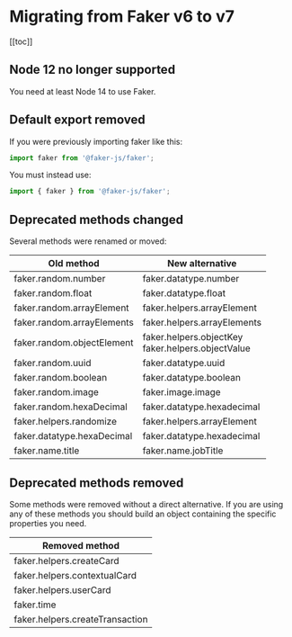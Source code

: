 # Migrating from Faker v6 to v7

[[toc]]

## Node 12 no longer supported

You need at least Node 14 to use Faker.

## Default export removed

If you were previously importing faker like this:

```js
import faker from '@faker-js/faker';
```

You must instead use:

```js
import { faker } from '@faker-js/faker';
```

## Deprecated methods changed

Several methods were renamed or moved:

| Old method                 | New alternative                                        |
| -------------------------- | ------------------------------------------------------ |
| faker.random.number        | faker.datatype.number                                  |
| faker.random.float         | faker.datatype.float                                   |
| faker.random.arrayElement  | faker.helpers.arrayElement                             |
| faker.random.arrayElements | faker.helpers.arrayElements                            |
| faker.random.objectElement | faker.helpers.objectKey <br> faker.helpers.objectValue |
| faker.random.uuid          | faker.datatype.uuid                                    |
| faker.random.boolean       | faker.datatype.boolean                                 |
| faker.random.image         | faker.image.image                                      |
| faker.random.hexaDecimal   | faker.datatype.hexadecimal                             |
| faker.helpers.randomize    | faker.helpers.arrayElement                             |
| faker.datatype.hexaDecimal | faker.datatype.hexadecimal                             |
| faker.name.title           | faker.name.jobTitle                                    |

## Deprecated methods removed

Some methods were removed without a direct alternative. If you are using any of these methods you should build an object containing the specific properties you need.

| Removed method                  |
| ------------------------------- |
| faker.helpers.createCard        |
| faker.helpers.contextualCard    |
| faker.helpers.userCard          |
| faker.time                      |
| faker.helpers.createTransaction |
